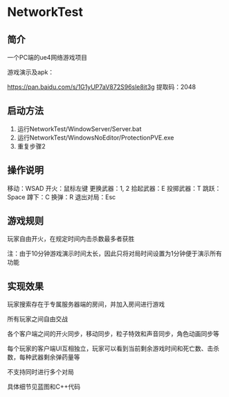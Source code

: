 # NetworkTest

## 简介

一个PC端的ue4网络游戏项目

游戏演示及apk：

https://pan.baidu.com/s/1G1yUP7aV872S96sle8it3g 提取码：2048

## 启动方法

1. 运行NetworkTest/WindowServer/Server.bat
1. 运行NetworkTest/WindowsNoEditor/ProtectionPVE.exe
1. 重复步骤2

## 操作说明

移动：WSAD
开火：鼠标左键
更换武器：1, 2
拾起武器：E
投掷武器：T
跳跃：Space
蹲下：C
换弹：R
退出对局：Esc

## 游戏规则

玩家自由开火，在规定时间内击杀数最多者获胜

注：由于10分钟游戏演示时间太长，因此只将对局时间设置为1分钟便于演示所有功能

## 实现效果

玩家搜索存在于专属服务器端的房间，并加入房间进行游戏

所有玩家之间自由交战

各个客户端之间的开火同步，移动同步，粒子特效和声音同步，角色动画同步等

每个玩家的客户端UI互相独立，玩家可以看到当前剩余游戏时间和死亡数、击杀数，每种武器剩余弹药量等

不支持同时进行多个对局

具体细节见蓝图和C++代码

